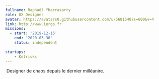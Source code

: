 ```yaml
---
fullname: Raphaël Yharrasarry
role: UX Designer
avatar: https://avatars0.githubusercontent.com/u/5681540?s=600&v=4
link: http://www.iergo.fr
missions:
  - start: '2019-12-15'
    end: '2020-03-30'
    status: independent
    
startups:
    - Kelrisks
---
```

​
Designer de chaos depuis le dernier milléanire.

